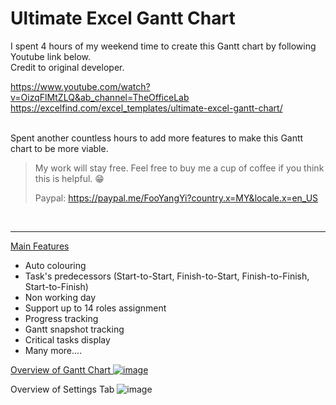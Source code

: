 # Ultimate Excel Gantt Chart



I spent 4 hours of my weekend time to create this Gantt chart by following Youtube link below.		
Credit to original developer.		

https://www.youtube.com/watch?v=OizqFlMtZLQ&ab_channel=TheOfficeLab		
https://excelfind.com/excel_templates/ultimate-excel-gantt-chart/		

<br/>
Spent another countless hours to add more features to make this Gantt chart to be more viable.		

>My work will stay free.
>Feel free to buy me a cup of coffee if you think this is helpful. 😁		
>
>Paypal:		https://paypal.me/FooYangYi?country.x=MY&locale.x=en_US

<br/>

---

<ins>Main Features<ins/>
- Auto colouring
- Task's predecessors (Start-to-Start, Finish-to-Start, Finish-to-Finish, Start-to-Finish)
- Non working day
- Support up to 14 roles assignment
- Progress tracking
- Gantt snapshot tracking
- Critical tasks display
- Many more....
  

<ins>Overview of Gantt Chart<ins/>
![image](https://user-images.githubusercontent.com/88188300/159829010-f0a4f6d4-b601-46b5-9a0f-7325df2f775c.png)

Overview of Settings Tab
![image](https://user-images.githubusercontent.com/88188300/159829015-f9019280-564b-4577-978d-f89917f66691.png)
